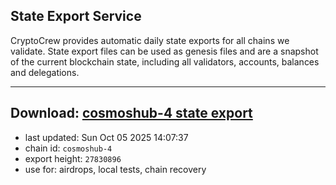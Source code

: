 ## State Export Service
CryptoCrew provides automatic daily state exports for all chains we validate. State export files can be used as genesis files and are a snapshot of the current blockchain state, including all validators, accounts, balances and delegations.

---
**Download: [cosmoshub-4 state export](https://dl-eu2.ccvalidators.com/SERVICE/cosmoshub/cosmoshub-4_export_27830896.json)**
---

- last updated: Sun Oct 05 2025 14:07:37
- chain id: `cosmoshub-4`
- export height: `27830896`
- use for: airdrops, local tests, chain recovery
